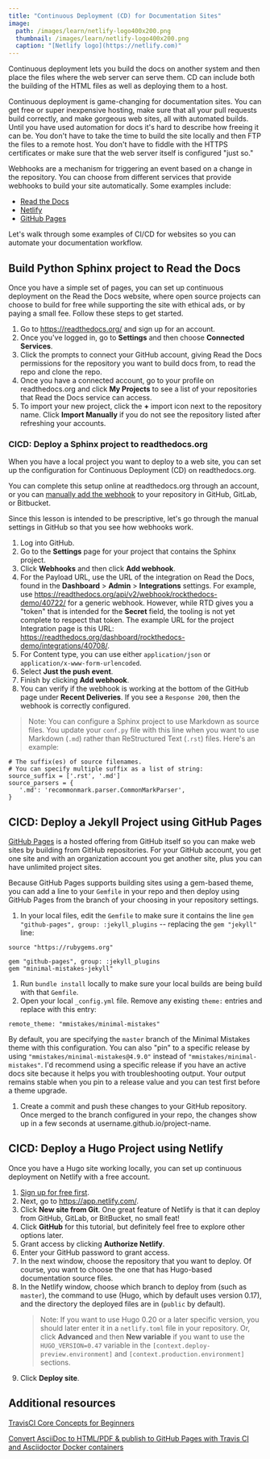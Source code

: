 ```yaml
---
title: "Continuous Deployment (CD) for Documentation Sites"
image:
  path: /images/learn/netlify-logo400x200.png
  thumbnail: /images/learn/netlify-logo400x200.png
  caption: "[Netlify logo](https://netlify.com)"
---
```


Continuous deployment lets you build the docs on another system and then place the files where the web server can serve them. CD can include both the building of the HTML files as well as deploying them to a host.

Continuous deployment is game-changing for documentation sites. You can get free or super inexpensive hosting, make sure that all your pull requests build correctly, and make gorgeous web sites, all with automated builds. Until you have used automation for docs it's hard to describe how freeing it can be. You don't have to take the time to build the site locally and then FTP the files to a remote host. You don't have to fiddle with the HTTPS certificates or make sure that the web server itself is configured "just so."

Webhooks are a mechanism for triggering an event based on a change in the repository. You can choose from different services that provide webhooks to build your site automatically. Some examples include:

* [Read the Docs](https://readthedocs.org/)
* [Netlify](https://www.netlify.com/)
* [GitHub Pages](https://pages.github.com)

Let's walk through some examples of CI/CD for websites so you can automate your documentation workflow.

## Build Python Sphinx project to Read the Docs

Once you have a simple set of pages, you can set up continuous deployment on the Read the Docs website, where open source projects can choose to build for free while supporting the site with ethical ads, or by paying a small fee. Follow these steps to get started.

1. Go to https://readthedocs.org/ and sign up for an account.
1. Once you've logged in, go to **Settings** and then choose **Connected Services**.
1. Click the prompts to connect your GitHub account, giving Read the Docs permissions for the repository you want to build docs from, to read the repo and clone the repo.
1. Once you have a connected account, go to your profile on readthedocs.org and click **My Projects** to see a list of your repositories that Read the Docs service can access.
1. To import your new project, click the **+** import icon next to the repository name. Click **Import Manually** if you do not see the repository listed after refreshing your accounts.

### CICD: Deploy a Sphinx project to readthedocs.org

When you have a local project you want to deploy to a web site, you can set up the configuration for Continuous Deployment (CD) on readthedocs.org.

You can complete this setup online at readthedocs.org through an account, or you can [manually add the webhook](https://docs.readthedocs.io/en/latest/webhooks.html#webhook-creation) to your repository in GitHub, GitLab, or Bitbucket.

Since this lesson is intended to be prescriptive, let's go through the manual settings in GitHub so that you see how webhooks work.

1. Log into GitHub.
1. Go to the **Settings** page for your project that contains the Sphinx project.
1. Click **Webhooks** and then click **Add webhook**.
1. For the Payload URL, use the URL of the integration on Read the Docs, found in the **Dashboard** > **Admin** > **Integrations** settings. For example, use https://readthedocs.org/api/v2/webhook/rockthedocs-demo/40722/ for a generic webhook. However, while RTD gives you a "token" that is intended for the **Secret** field, the tooling is not yet complete to respect that token. The example URL for the project Integration page is this URL: https://readthedocs.org/dashboard/rockthedocs-demo/integrations/40708/.
1. For Content type, you can use either `application/json` or `application/x-www-form-urlencoded`.
1. Select **Just the push event**.
1. Finish by clicking **Add webhook**.
1. You can verify if the webhook is working at the bottom of the GitHub page under **Recent Deliveries**. If you see a `Response 200`, then the webhook is correctly configured.

>Note: You can configure a Sphinx project to use Markdown as source files. You update your `conf.py` file with this line when you want to use Markdown (`.md`) rather than ReStructured Text (`.rst`) files. Here's an example:
   ```
   # The suffix(es) of source filenames.
   # You can specify multiple suffix as a list of string:
   source_suffix = ['.rst', '.md']
   source_parsers = {
      '.md': 'recommonmark.parser.CommonMarkParser',
   }
   ```

## CICD: Deploy a Jekyll Project using GitHub Pages

[GitHub Pages](https://pages.github.com/) is a hosted offering from GitHub itself so you can make web sites by building from GitHub repositories. For your GitHub account, you get one site and with an organization account you get another site, plus you can have unlimited project sites.

Because GitHub Pages supports building sites using a gem-based theme, you can add a line to your `Gemfile` in your repo and then deploy using GitHub Pages from the branch of your choosing in your repository settings.

1. In your local files, edit the `Gemfile` to make sure it contains the line `gem "github-pages", group: :jekyll_plugins` -- replacing the `gem "jekyll"` line:

```
source "https://rubygems.org"

gem "github-pages", group: :jekyll_plugins
gem "minimal-mistakes-jekyll"
```
1. Run `bundle install` locally to make sure your local builds are being build with that `Gemfile`.
1. Open your local `_config.yml` file. Remove any existing `theme:` entries and replace with this entry:
```
remote_theme: "mmistakes/minimal-mistakes"
```

By default, you are specifying the `master` branch of the Minimal Mistakes theme with this configuration. You can also "pin" to a specific release by using `"mmistakes/minimal-mistakes@4.9.0"` instead of `"mmistakes/minimal-mistakes"`. I'd recommend using a specific release if you have an active docs site because it helps you with troubleshooting output. Your output remains stable when you pin to a release value and you can test first before a theme upgrade.
1. Create a commit and push these changes to your GitHub repository. Once merged to the branch configured in your repo, the changes show up in a few seconds at username.github.io/project-name.

## CICD: Deploy a Hugo Project using Netlify

Once you have a Hugo site working locally, you can set up continuous deployment on Netlify with a free account.

1. [Sign up for free first](https://app.netlify.com/signup).
1. Next, go to https://app.netlify.com/.
1. Click **New site from Git**. One great feature of Netlify is that it can deploy from GitHub, GitLab, or BitBucket, no small feat!
1. Click **GitHub** for this tutorial, but definitely feel free to explore other options later.
1. Grant access by clicking **Authorize Netlify**.
1. Enter your GitHub password to grant access.
1. In the next window, choose the repository that you want to deploy. Of course, you want to choose the one that has Hugo-based documentation source files.
1. In the Netlify window, choose which branch to deploy from (such as `master`), the command to use (Hugo, which by default uses version 0.17), and the directory the deployed files are in (`public` by default).
   > Note: If you want to use Hugo 0.20 or a later specific version, you should later enter it in a `netlify.toml` file in your repository. Or, click **Advanced** and then **New variable** if you want to use the `HUGO_VERSION=0.47` variable in the `[context.deploy-preview.environment]` and `[context.production.environment]` sections.
1. Click **Deploy site**.

## Additional resources

[TravisCI Core Concepts for Beginners](https://docs.travis-ci.com/user/for-beginners)

[Convert AsciiDoc to HTML/PDF & publish to GitHub Pages with Travis CI and Asciidoctor Docker containers](http://mgreau.com/posts/2016/03/28/asciidoc-to-gh-pages-with-travis-ci-docker-asciidoctor.html)
